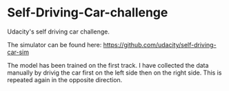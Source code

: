 # Self-Driving-Car-challenge
Udacity's self driving car challenge. 

The simulator can be found here: https://github.com/udacity/self-driving-car-sim

The model has been trained on the first track. I have collected the data manually by drivig the car first on the left side then on the right side. This is repeated again in the opposite direction.

